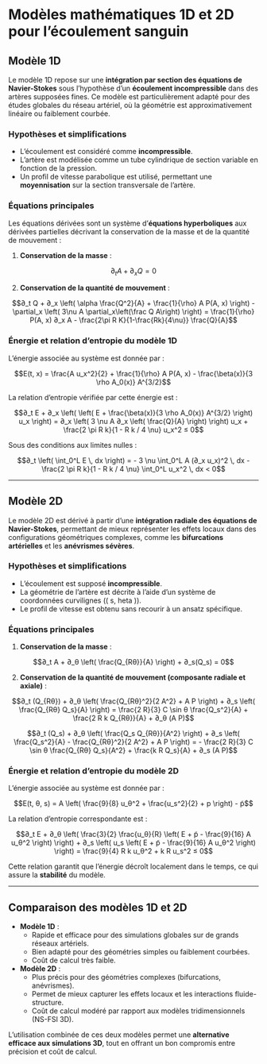 
# Modèles mathématiques 1D et 2D pour l’écoulement sanguin

## Modèle 1D
Le modèle 1D repose sur une **intégration par section des équations de Navier-Stokes** sous l’hypothèse d’un **écoulement incompressible** dans des artères supposées fines. Ce modèle est particulièrement adapté pour des études globales du réseau artériel, où la géométrie est approximativement linéaire ou faiblement courbée.

### Hypothèses et simplifications
- L’écoulement est considéré comme **incompressible**.
- L’artère est modélisée comme un tube cylindrique de section variable en fonction de la pression.
- Un profil de vitesse parabolique est utilisé, permettant une **moyennisation** sur la section transversale de l’artère.

### Équations principales
Les équations dérivées sont un système d’**équations hyperboliques** aux dérivées partielles décrivant la conservation de la masse et de la quantité de mouvement :

1. **Conservation de la masse** :
```math
∂_t A + ∂_x Q = 0
```

2. **Conservation de la quantité de mouvement** :
```math
∂_t Q + ∂_x \left( \alpha \frac{Q^2}{A} + \frac{1}{\rho} A P(A, x) \right) - \partial_x \left( 3\nu A \partial_x\left(\frac Q A\right) \right) = \frac{1}{\rho} P(A, x) ∂_x A - \frac{2\pi R K}{1-\frac{Rk}{4\nu}} \frac{Q}{A}
```

### Énergie et relation d’entropie du modèle 1D
L’énergie associée au système est donnée par :
```math
E(t, x) = \frac{A u_x^2}{2} + \frac{1}{\rho} A P(A, x) - \frac{\beta(x)}{3 \rho A_0(x)} A^{3/2}
```

La relation d’entropie vérifiée par cette énergie est :
```math
∂_t E + ∂_x \left( \left( E + \frac{\beta(x)}{3 \rho A_0(x)} A^{3/2} \right) u_x \right) = ∂_x \left( 3 \nu A ∂_x \left( \frac{Q}{A} \right) \right) u_x + \frac{2 \pi R k}{1 - R k / 4 \nu} u_x^2 ≤ 0
```

Sous des conditions aux limites nulles :
```math
∂_t \left( \int_0^L E \, dx \right) = - 3 \nu \int_0^L A (∂_x u_x)^2 \, dx - \frac{2 \pi R k}{1 - R k / 4 \nu} \int_0^L u_x^2 \, dx < 0
```

---

## Modèle 2D
Le modèle 2D est dérivé à partir d’une **intégration radiale des équations de Navier-Stokes**, permettant de mieux représenter les effets locaux dans des configurations géométriques complexes, comme les **bifurcations artérielles** et les **anévrismes sévères**.

### Hypothèses et simplifications
- L’écoulement est supposé **incompressible**.
- La géométrie de l’artère est décrite à l’aide d’un système de coordonnées curvilignes (\( s, 	heta \)).
- Le profil de vitesse est obtenu sans recourir à un ansatz spécifique.

### Équations principales
1. **Conservation de la masse** :
```math
∂_t A + ∂_θ \left( \frac{Q_{Rθ}}{A} \right) + ∂_s(Q_s) = 0
```

2. **Conservation de la quantité de mouvement (composante radiale et axiale)** :
```math
∂_t (Q_{Rθ}) + ∂_θ \left( \frac{Q_{Rθ}^2}{2 A^2} + A P \right) + ∂_s \left( \frac{Q_{Rθ} Q_s}{A} \right) = \frac{2 R}{3} C \sin θ \frac{Q_s^2}{A} + \frac{2 R k Q_{Rθ}}{A} + ∂_θ (A P)
```
```math
∂_t (Q_s) + ∂_θ \left( \frac{Q_s Q_{Rθ}}{A^2} \right) + ∂_s \left( \frac{Q_s^2}{A} - \frac{Q_{Rθ}^2}{2 A^2} + A P \right) = - \frac{2 R}{3} C \sin θ \frac{Q_{Rθ} Q_s}{A^2} + \frac{k R Q_s}{A} + ∂_s (A P)
```

### Énergie et relation d’entropie du modèle 2D
L’énergie associée au système est donnée par :
```math
E(t, θ, s) = A \left( \frac{9}{8} u_θ^2 + \frac{u_s^2}{2} + p \right) - p̃
```

La relation d’entropie correspondante est :
```math
∂_t E + ∂_θ \left( \frac{3}{2} \frac{u_θ}{R} \left( E + p̃ - \frac{9}{16} A u_θ^2 \right) \right) + ∂_s \left( u_s \left( E + p̃ - \frac{9}{16} A u_θ^2 \right) \right) = \frac{9}{4} R k u_θ^2 + k R u_s^2 ≤ 0
```

Cette relation garantit que l’énergie décroît localement dans le temps, ce qui assure la **stabilité** du modèle.

---

## Comparaison des modèles 1D et 2D
- **Modèle 1D** :
  - Rapide et efficace pour des simulations globales sur de grands réseaux artériels.
  - Bien adapté pour des géométries simples ou faiblement courbées.
  - Coût de calcul très faible.
- **Modèle 2D** :
  - Plus précis pour des géométries complexes (bifurcations, anévrismes).
  - Permet de mieux capturer les effets locaux et les interactions fluide-structure.
  - Coût de calcul modéré par rapport aux modèles tridimensionnels (NS-FSI 3D).

L’utilisation combinée de ces deux modèles permet une **alternative efficace aux simulations 3D**, tout en offrant un bon compromis entre précision et coût de calcul.
